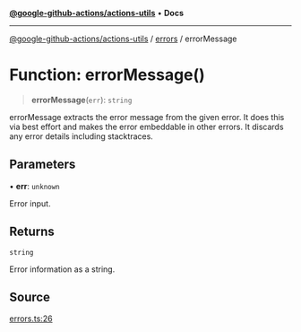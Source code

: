 [**@google-github-actions/actions-utils**](../../README.md) • **Docs**

***

[@google-github-actions/actions-utils](../../modules.md) / [errors](../README.md) / errorMessage

# Function: errorMessage()

> **errorMessage**(`err`): `string`

errorMessage extracts the error message from the given error. It does this
via best effort and makes the error embeddable in other errors. It discards
any error details including stacktraces.

## Parameters

• **err**: `unknown`

Error input.

## Returns

`string`

Error information as a string.

## Source

[errors.ts:26](https://github.com/google-github-actions/actions-utils/blob/main/src/errors.ts#L26)
